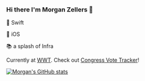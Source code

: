 ### Hi there I'm Morgan Zellers 👋

🧡 Swift

📱 iOS

📚 a splash of Infra

Currently at [WWT](https://www.wwt.com/about/careers). Check out [Congress Vote Tracker](https://apps.apple.com/us/app/do-your-civic-duty/id6445804489)!

[![Morgan's GitHub stats](https://github-readme-stats.vercel.app/api?username=morganzellers)](https://github.com/anuraghazra/github-readme-stats)


<!--
**morganzellers/morganzellers** is a ✨ _special_ ✨ repository because its `README.md` (this file) appears on your GitHub profile.

Here are some ideas to get you started:

- 🔭 I’m currently working on ...
- 🌱 I’m currently learning ...
- 👯 I’m looking to collaborate on ...
- 🤔 I’m looking for help with ...
- 💬 Ask me about ...
- 📫 How to reach me: ...
- 😄 Pronouns: ...
- ⚡ Fun fact: ...
-->
